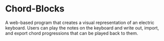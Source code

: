 # Chord-Blocks
A web-based program that creates a visual representation of an electric keyboard. Users can play the notes on the keyboard and write out, import, and export chord progressions that can be played back to them.
